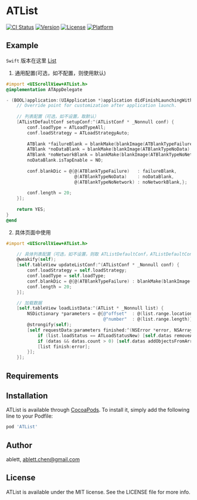 # ATList

[![CI Status](https://img.shields.io/travis/ablett/ATList.svg?style=flat)](https://travis-ci.org/ablett/ATList)
[![Version](https://img.shields.io/cocoapods/v/ATList.svg?style=flat)](https://cocoapods.org/pods/ATList)
[![License](https://img.shields.io/cocoapods/l/ATList.svg?style=flat)](https://cocoapods.org/pods/ATList)
[![Platform](https://img.shields.io/cocoapods/p/ATList.svg?style=flat)](https://cocoapods.org/pods/ATList)

## Example

`Swift` 版本在这里 [List](https://github.com/ablettchen/List)

1. 通用配置(可选，如不配置，则使用默认)

```objectiveC
#import <UIScrollView+ATList.h>
@implementation ATAppDelegate

- (BOOL)application:(UIApplication *)application didFinishLaunchingWithOptions:(NSDictionary *)launchOption {
    // Override point for customization after application launch.
    
    // 列表配置（可选，如不设置，取默认）
    [ATListDefaultConf setupConf:^(ATListConf * _Nonnull conf) {
        conf.loadType = ATLoadTypeAll;
        conf.loadStrategy = ATLoadStrategyAuto;
        
        ATBlank *failureBlank = blankMake(blankImage(ATBlankTypeFailure), @"请求失败", @"10010");
        ATBlank *noDataBlank = blankMake(blankImage(ATBlankTypeNoData), @"暂无数据", @"10011");
        ATBlank *noNetworkBlank = blankMake(blankImage(ATBlankTypeNoNetwork), @"没有网络", @"10012");
        noDataBlank.isTapEnable = NO;
        
        conf.blankDic = @{@(ATBlankTypeFailure)   : failureBlank,
                          @(ATBlankTypeNoData)    : noDataBlank,
                          @(ATBlankTypeNoNetwork) : noNetworkBlank,};
        
        conf.length = 20;
    }];
    
    return YES;
}
@end
```
2. 具体页面中使用

```objectiveC
#import <UIScrollView+ATList.h>

    // 具体列表配置（可选，如不设置，则取 ATListDefaultConf，ATListDefaultConf 未设置时取 conf）
    @weakify(self);
    [self.tableView updateListConf:^(ATListConf * _Nonnull conf) {
        conf.loadStrategy = self.loadStrategy;
        conf.loadType = self.loadType;
        conf.blankDic = @{@(ATBlankTypeFailure) : blankMake(blankImage(ATBlankTypeFailure), @"绘本数据加载失败", @"10015")};
        conf.length = 20;
    }];

    // 加载数据
    [self.tableView loadListData:^(ATList * _Nonnull list) { 
        NSDictionary *parameters = @{@"offset"  : @(list.range.location),
                                     @"number"  : @(list.range.length)};
        @strongify(self);
        [self requestData:parameters finished:^(NSError *error, NSArray *datas) {
            if (list.loadStatus == ATLoadStatusNew) [self.datas removeAllObjects];
            if (datas && datas.count > 0) [self.datas addObjectsFromArray:datas];
            [list finish:error];
        }];
    }];
```

## Requirements

## Installation

ATList is available through [CocoaPods](https://cocoapods.org). To install
it, simply add the following line to your Podfile:

```ruby
pod 'ATList'
```

## Author

ablett, ablett.chen@gmail.com

## License

ATList is available under the MIT license. See the LICENSE file for more info.
